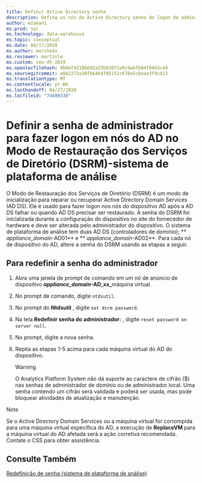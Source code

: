 ```yaml
---
title: Definir Active Directory senha
description: Defina os nós de Active Directory senha de logon do administrador em Modo de Restauração dos Serviços de Diretório no sistema de plataforma de análise (APS).
author: mzaman1
ms.prod: sql
ms.technology: data-warehouse
ms.topic: conceptual
ms.date: 04/17/2018
ms.author: murshedz
ms.reviewer: martinle
ms.custom: seo-dt-2019
ms.openlocfilehash: 6bbbf42106602a25b03072a9c9abfb04f04d3c49
ms.sourcegitcommit: e042272a38fb646df05152c676e5cbeae3f9cd13
ms.translationtype: MT
ms.contentlocale: pt-BR
ms.lasthandoff: 04/27/2020
ms.locfileid: "74400330"
---
```

# <a name="set-admin-password-for-logging-on-to-ad-nodes-in-directory-services-restore-mode-dsrm---analytics-platform-system"></a>Definir a senha de administrador para fazer logon em nós do AD no Modo de Restauração dos Serviços de Diretório (DSRM)-sistema de plataforma de análise
O Modo de Restauração dos Serviços de Diretório (DSRM) é um modo de inicialização para reparar ou recuperar Active Directory Domain Services (AD DS). Ele é usado para fazer logon nos nós do dispositivo AD após a AD DS falhar ou quando AD DS precisar ser restaurado. A senha do DSRM foi inicializada durante a configuração do dispositivo no site do fornecedor de hardware e deve ser alterada pelo administrador do dispositivo. O sistema de plataforma de análise tem duas AD DS (controladores de domínio); ** _appliance_domain_-AD01** e ** _appliance_domain_-AD02**. Para cada nó de dispositivo do AD, altere a senha do DSRM usando as etapas a seguir.  
  
## <a name="to-reset-the-administrator-password"></a><a name="HowToDSRM"></a>Para redefinir a senha do administrador  
  
1.  Abra uma janela de prompt de comando em um nó de anúncio de dispositivo <strong> _appliance_domain_-AD_xx_</strong>máquina virtual.  
  
2.  No prompt de comando, digite `ntdsutil`.  
  
3.  No prompt do **Ntdsutil** , digite `set dsrm password`.  
  
4.  Na tela **Redefinir senha do administrador:** , digite `reset password on server null`.  
  
5.  No prompt, digite a nova senha.  
  
6.  Repita as etapas 1-5 acima para cada máquina virtual do AD do dispositivo.  
  
    > [!WARNING]  
    > O Analytics Platform System não dá suporte ao caractere de cifrão ($) nas senhas de administrador de domínio ou de administrador local. Uma senha contendo um cifrão será validada e poderá ser usada, mas pode bloquear atividades de atualização e manutenção.  
  
> [!NOTE]  
> Se o Active Directory Domain Services ou a máquina virtual for corrompida para uma máquina virtual específica do AD, a execução de **ReplaceVM** para a máquina virtual do AD afetada será a ação corretiva recomendada. Contate o CSS para obter assistência.  
  
## <a name="see-also"></a>Consulte Também  
[Redefinição de senha &#40;sistema de plataforma de análise&#41;](password-reset.md)  
  
